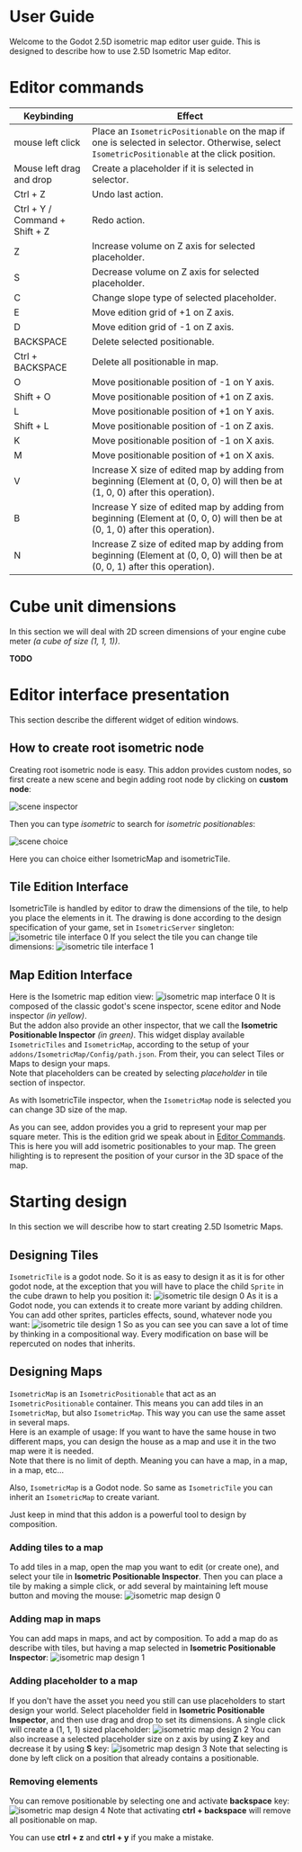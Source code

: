# User Guide

Welcome to the Godot 2.5D isometric map editor user guide. This is designed to describe how to use 2.5D Isometric Map
editor.

# Editor commands

| Keybinding                     | Effect                                                                                                                                       |
|--------------------------------|----------------------------------------------------------------------------------------------------------------------------------------------|
| mouse left click               | Place an `IsometricPositionable` on the map if one is selected in selector. Otherwise, select `IsometricPositionable` at the click position. |
| Mouse left drag and drop       | Create a placeholder if it is selected in selector.                                                                                          |
| Ctrl + Z                       | Undo last action.                                                                                                                            |
| Ctrl + Y / Command + Shift + Z | Redo action.                                                                                                                                 |
| Z                              | Increase volume on Z axis for selected placeholder.                                                                                          |
| S                              | Decrease volume on Z axis for selected placeholder.                                                                                          |
| C                              | Change slope type of selected placeholder.                                                                                                   |
| E                              | Move edition grid of +1 on Z axis.                                                                                                           |
| D                              | Move edition grid of -1 on Z axis.                                                                                                           |
| BACKSPACE                      | Delete selected positionable.                                                                                                                |
| Ctrl + BACKSPACE               | Delete all positionable in map.                                                                                                              |
| O                              | Move positionable position of -1 on Y axis.                                                                                                  |
| Shift + O                      | Move positionable position of +1 on Z axis.                                                                                                  |
| L                              | Move positionable position of +1 on Y axis.                                                                                                  |
| Shift + L                      | Move positionable position of -1 on Z axis.                                                                                                  |
| K                              | Move positionable position of -1 on X axis.                                                                                                  |
| M                              | Move positionable position of +1 on X axis.                                                                                                  |
| V                              | Increase X size of edited map by adding from beginning (Element at (0, 0, 0) will then be at (1, 0, 0) after this operation).                |
| B                              | Increase Y size of edited map by adding from beginning (Element at (0, 0, 0) will then be at (0, 1, 0) after this operation).                |
| N                              | Increase Z size of edited map by adding from beginning (Element at (0, 0, 0) will then be at (0, 0, 1) after this operation).                |

# Cube unit dimensions

In this section we will deal with 2D screen dimensions of your engine cube meter *(a cube of size (1, 1, 1))*.

**TODO**

# Editor interface presentation

This section describe the different widget of edition windows.

## How to create root isometric node

Creating root isometric node is easy. This addon provides custom nodes, so first create a new scene and begin adding
root node by clicking on **custom node**:

![scene inspector]

Then you can type *isometric* to search for *isometric positionables*:

![scene choice]

Here you can choice either IsometricMap and isometricTile.

## Tile Edition Interface

IsometricTile is handled by editor to draw the dimensions of the tile, to help you place the elements in it.
The drawing is done according to the design specification of your game, set in `IsometricServer` singleton:
![isometric tile interface 0]
If you select the tile you can change tile dimensions:
![isometric tile interface 1]

## Map Edition Interface

Here is the Isometric map edition view:
![isometric map interface 0]
It is composed of the classic godot's scene inspector, scene editor and Node inspector *(in yellow)*.  
But the addon also provide an other inspector, that we call the **Isometric Positionable Inspector** *(in green)*.
This widget display available `IsometricTiles` and `IsometricMap`, according to the setup of your
`addons/IsometricMap/Config/path.json`. From their, you can select Tiles or Maps to design your maps.  
Note that placeholders can be created by selecting *placeholder* in tile section
of inspector.

As with IsometricTile inspector, when the `IsometricMap` node is selected you can change 3D size of the map.

As you can see, addon provides you a grid to represent your map per square meter. This is the edition grid we speak
about in [Editor Commands](#editor-commands). This is here you will add isometric positionables to your map. The green
hilighting is to represent the position of your cursor in the 3D space of the map.

# Starting design

In this section we will describe how to start creating 2.5D Isometric Maps.

## Designing Tiles

`IsometricTile` is a godot node. So it is as easy to design it as it is for other godot node, at the exception that you
will have to place the child `Sprite` in the cube drawn to help you position it:
![isometric tile design 0]
As it is a Godot node, you can extends it to create more variant by adding children. You can add other sprites,
particles effects, sound, whatever node you want:
![isometric tile design 1]
So as you can see you can save a lot of time by thinking in a compositional way. Every modification on base will be
repercuted on nodes that inherits.

## Designing Maps

`IsometricMap` is an `IsometricPositionable` that act as an `IsometricPositionable` container. This means you can add
tiles in an `IsometricMap`, but also `IsometricMap`. This way you can use the same asset in several maps.  
Here is an example of usage: If you want to have the same house in two different maps, you can design the house as a map
and use it in the two map were it is needed.  
Note that there is no limit of depth. Meaning you can have a map, in a map, in a map, etc...

Also, `IsometricMap` is a Godot node. So same as `IsometricTile` you can inherit an `IsometricMap` to create variant.

Just keep in mind that this addon is a powerful tool to design by composition.

### Adding tiles to a map

To add tiles in a map, open the map you want to edit (or create one), and select your tile in
**Isometric Positionable Inspector**. Then you can place a tile by making a simple click, or add several by maintaining
left mouse button and moving the mouse:
![isometric map design 0]

### Adding map in maps

You can add maps in maps, and act by composition. To add a map do as describe with tiles, but having a map selected in
**Isometric Positionable Inspector**:
![isometric map design 1]

### Adding placeholder to a map

If you don't have the asset you need you still can use placeholders to start design your world. Select placeholder field
in **Isometric Positionable Inspector**, and then use drag and drop to set its dimensions. A single click will create a
(1, 1, 1) sized placeholder:
![isometric map design 2]
You can also increase a selected placeholder size on z axis by using **Z** key and decrease it by using **S** key:
![isometric map design 3]
Note that selecting is done by left click on a position that already contains a positionable.

### Removing elements

You can remove positionable by selecting one and activate **backspace** key:
![isometric map design 4]
Note that activating **ctrl + backspace** will remove all positionable on map.

You can use **ctrl + z** and **ctrl + y** if you make a mistake.


[scene inspector]: png/scene_inspector.png
[scene choice]: png/scene_choice.png
[isometric tile interface 0]: png/isometric_tile_interface_0.png
[isometric tile interface 1]: png/isometric_tile_interface_1.png
[isometric map interface 0]: png/isometric_map_interface_0.png
[isometric tile design 0]: gif/isometric_tile_design_0.gif
[isometric tile design 1]: gif/isometric_tile_design_1.gif
[isometric map design 0]: gif/isometric_map_design_0.gif
[isometric map design 1]: gif/isometric_map_design_1.gif
[isometric map design 2]: gif/isometric_map_design_2.gif
[isometric map design 3]: gif/isometric_map_design_3.gif
[isometric map design 4]: gif/isometric_map_design_4.gif